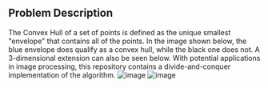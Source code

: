 ## Problem Description
The Convex Hull of a set of points is defined as the unique smallest "envelope" that contains all of the points. In the image shown below, the blue envelope does qualify
as a convex hull, while the black one does not. A 3-dimensional extension can also be seen below. With potential applications in image processing, this repository contains
a divide-and-conquer implementation of the algorithm.
![image](https://user-images.githubusercontent.com/101427765/217063961-6215a5d7-7844-486b-bfdb-42d6879388f7.png)
![image](https://user-images.githubusercontent.com/101427765/217065598-27a8414c-e572-4547-9cff-fc2f21c7d2f4.png)


